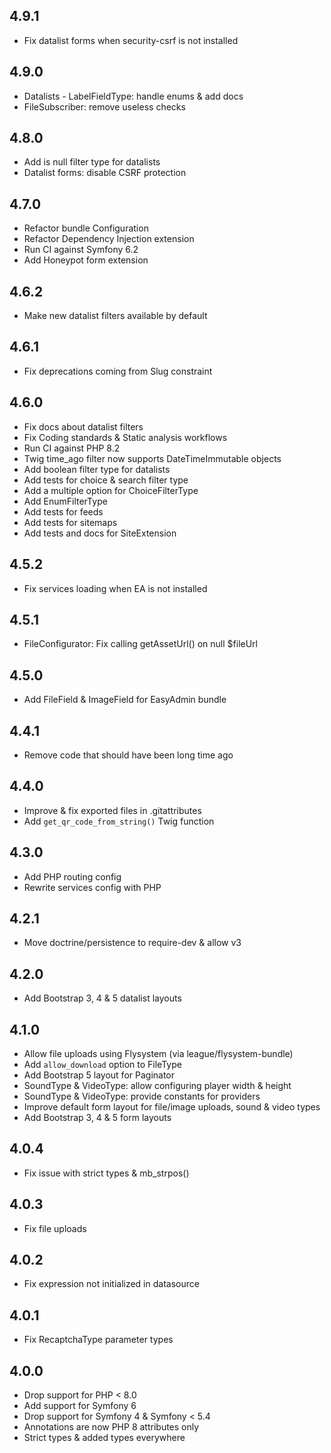 4.9.1
-----

* Fix datalist forms when security-csrf is not installed

4.9.0
-----

* Datalists - LabelFieldType: handle enums & add docs
* FileSubscriber: remove useless checks

4.8.0
-----

* Add is null filter type for datalists
* Datalist forms: disable CSRF protection

4.7.0
-----

* Refactor bundle Configuration
* Refactor Dependency Injection extension
* Run CI against Symfony 6.2
* Add Honeypot form extension

4.6.2
-----

* Make new datalist filters available by default

4.6.1
-----

* Fix deprecations coming from Slug constraint

4.6.0
-----

* Fix docs about datalist filters
* Fix Coding standards & Static analysis workflows
* Run CI against PHP 8.2
* Twig time_ago filter now supports DateTimeImmutable objects
* Add boolean filter type for datalists
* Add tests for choice & search filter type
* Add a multiple option for ChoiceFilterType
* Add EnumFilterType
* Add tests for feeds
* Add tests for sitemaps
* Add tests and docs for SiteExtension

4.5.2
-----

* Fix services loading when EA is not installed

4.5.1
-----

* FileConfigurator: Fix calling getAssetUrl() on null $fileUrl

4.5.0
-----

* Add FileField & ImageField for EasyAdmin bundle

4.4.1
-----

* Remove code that should have been long time ago

4.4.0
-----

* Improve & fix exported files in .gitattributes
* Add `get_qr_code_from_string()` Twig function

4.3.0
-----

* Add PHP routing config
* Rewrite services config with PHP

4.2.1
-----

* Move doctrine/persistence to require-dev & allow v3

4.2.0
-----

* Add Bootstrap 3, 4 & 5 datalist layouts

4.1.0
-----

* Allow file uploads using Flysystem (via league/flysystem-bundle)
* Add `allow_download` option to FileType
* Add Bootstrap 5 layout for Paginator
* SoundType & VideoType: allow configuring player width & height
* SoundType & VideoType: provide constants for providers
* Improve default form layout for file/image uploads, sound & video types
* Add Bootstrap 3, 4 & 5 form layouts

4.0.4
-----

* Fix issue with strict types & mb_strpos()

4.0.3
-----

* Fix file uploads

4.0.2
-----

* Fix expression not initialized in datasource

4.0.1
-----

* Fix RecaptchaType parameter types

4.0.0
-----

* Drop support for PHP < 8.0
* Add support for Symfony 6
* Drop support for Symfony 4 & Symfony < 5.4
* Annotations are now PHP 8 attributes only
* Strict types & added types everywhere
